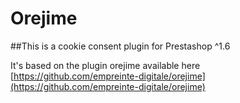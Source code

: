 # Orejime
##This is a cookie consent plugin for Prestashop ^1.6

It's based on the plugin orejime available here [https://github.com/empreinte-digitale/orejime](https://github.com/empreinte-digitale/orejime)
